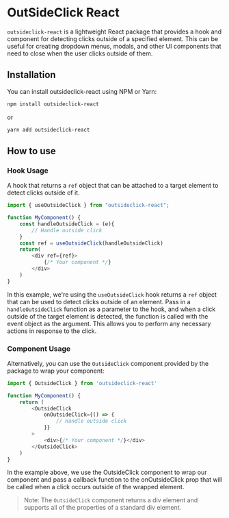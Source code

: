 # OutSideClick React

`outsideclick-react` is a lightweight React package that provides a hook and component for detecting clicks outside of a specified element. This can be useful for creating dropdown menus, modals, and other UI components that need to close when the user clicks outside of them.

## Installation

You can install outsideclick-react using NPM or Yarn:

```bash
npm install outsideclick-react
```

or

```bash
yarn add outsideclick-react
```

## How to use

### Hook Usage

A hook that returns a `ref` object that can be attached to a target element to detect clicks outside of it.

```javascript
import { useOutsideClick } from "outsideclick-react";

function MyComponent() {
    const handleOutsideClick = (e){
        // Handle outside click
    }
    const ref = useOutsideClick(handleOutsideClick)
    return(
        <div ref={ref}>
            {/* Your component */}
        </div>
    )
}
```

In this example, we're using the `useOutsideClick` hook returns a `ref` object that can be used to detect clicks outside of an element. Pass in a `handleOutsideClick` function as a parameter to the hook, and when a click outside of the target element is detected, the function is called with the event object as the argument. This allows you to perform any necessary actions in response to the click.

### Component Usage

Alternatively, you can use the `OutsideClick` component provided by the package to wrap your component:

```javascript
import { OutsideClick } from 'outsideclick-react'

function MyComponent() {
    return (
        <OutsideClick
            onOutsideClick={() => {
                // Handle outside click
            }}
        >
            <div>{/* Your component */}</div>
        </OutsideClick>
    )
}
```

In the example above, we use the OutsideClick component to wrap our component and pass a callback function to the onOutsideClick prop that will be called when a click occurs outside of the wrapped element.

> Note: The `OutsideClick` component returns a div element and supports all of the properties of a standard div element.
